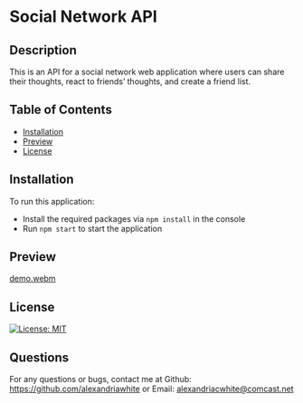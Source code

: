 # Social Network API
## Description 
This is an API for a social network web application where users can share their thoughts, react to friends’ thoughts, and create a friend list.
## Table of Contents
- [Installation](#installation)
- [Preview](#preview)
- [License](#license)

## Installation
To run this application:
- Install the required packages via `npm install` in the console
- Run `npm start` to start the application

## Preview
[demo.webm](https://user-images.githubusercontent.com/114960634/223290480-69640ae3-d8c7-46b9-9a73-80b3d00e0a91.webm)

## License
[![License: MIT](https://img.shields.io/badge/License-MIT-yellow.svg)](https://opensource.org/licenses/MIT)  

## Questions
For any questions or bugs, contact me at Github: https://github.com/alexandriawhite or Email: alexandriacwhite@comcast.net
